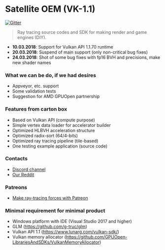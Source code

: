 # Satellite OEM (VK-1.1)

[![Gitter](https://badges.gitter.im/world8th/satellite-oem.svg)](https://gitter.im/world8th/satellite-oem?utm_source=badge&utm_medium=badge&utm_campaign=pr-badge) 

> Ray tracing source codes and SDK for making render and game engines (DIY). 

* **10.03.2018**: Support for Vulkan API 1.1.70 runtime 
* **20.03.2018**: Suspend of main support (only non-critical bug fixes)
* **24.03.2018**: Shot of some bug fixes with fp16 BVH and precisions, make new shader names 

### What we can be do, if we had desires

* Appveyor, etc. support 
* Some validation tests
* Suggestion for AMD GPUOpen partnership

### Features from carton box

* Based on Vulkan API (compute purpose)
* Simple vertex data loader for accelerator builder
* Optimized HLBVH acceleration structure 
* Optimized radix-sort (64/4-bits)
* Optimized ray tracing pipeline (tile-based)
* One testing example application (source code)

### Contacts 

* [Discord channel](https://discordapp.com/invite/HFfADHH)
* [Our Reddit](https://www.reddit.com/user/elviras9t/)

### Patreons

* [Make ray-tracing forces with Patreon](https://www.patreon.com/open_ray_traced_forces)

### Minimal requirement for minimal product

* Windows platform with IDE (Visual Studio 2017 and higher)
* GLM (https://github.com/g-truc/glm)
* Vulkan API 1.1 (https://www.lunarg.com/vulkan-sdk/)
* Vulkan memory allocator (https://github.com/GPUOpen-LibrariesAndSDKs/VulkanMemoryAllocator)

